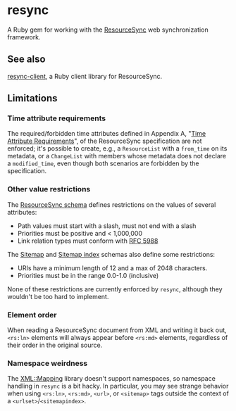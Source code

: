 # resync

A Ruby gem for working with the [ResourceSync](http://www.openarchives.org/rs/1.0/resourcesync) web synchronization framework.

## See also

[resync-client](https://github.com/dmolesUC3/resync-client), a Ruby client library for ResourceSync.

## Limitations

### Time attribute requirements

The required/forbidden time attributes defined in Appendix A,
"[Time Attribute Requirements](http://www.openarchives.org/rs/1.0/resourcesync#TimeAttributeReqs)",
of the ResourceSync specification are not enforced; it's possible to
create, e.g., a `ResourceList` with a `from_time` on its metadata, or a `ChangeList` with members whose metadata does not declare a `modified_time`, even though both scenarios are forbidden by the specification.

### Other value restrictions

The [ResourceSync schema](http://www.openarchives.org/rs/0.9.1/resourcesync.xsd) defines restrictions on the values of several attributes:

- Path values must start with a slash, must not end with a slash
- Priorities must be positive and < 1,000,000
- Link relation types must conform with [RFC 5988](http://tools.ietf.org/html/rfc5988)

The [Sitemap](http://www.sitemaps.org/schemas/sitemap/0.9/sitemap.xsd) and [Sitemap index](http://www.sitemaps.org/schemas/sitemap/0.9/siteindex.xsd) schemas also define some restrictions:

- URIs have a minimum length of 12 and a max of 2048 characters.
- Priorities must be in the range 0.0-1.0 (inclusive)

None of these restrictions are currently enforced by `resync`, although they wouldn't be too hard to implement.

### Element order

When reading a ResourceSync document from XML and writing it back out, `<rs:ln>` elements will always appear before `<rs:md>` elements, regardless of their order in the original source.

### Namespace weirdness

The [XML::Mapping](https://github.com/multi-io/xml-mapping) library doesn't support namespaces, so namespace handling in `resync` is a bit hacky. In particular, you may see strange behavior when using `<rs:ln>`, `<rs:md>`, `<url>`, or `<sitemap>` tags outside the context of a `<urlset>`/`<sitemapindex>`.
